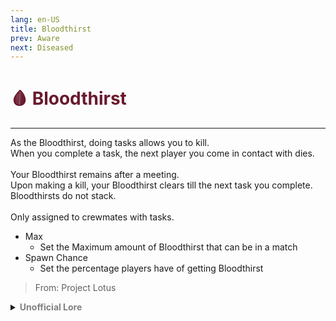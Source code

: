 ```yaml
---
lang: en-US
title: Bloodthirst
prev: Aware
next: Diseased
---
```


# <font color=#691a2e>🩸 <b>Bloodthirst</b></font> <Badge text="Mixed" type="tip" vertical="middle"/>
---

As the Bloodthirst, doing tasks allows you to kill.<br>
When you complete a task, the next player you come in contact with dies.<br><br>
Your Bloodthirst remains after a meeting.<br>
Upon making a kill, your Bloodthirst clears till the next task you complete.<br>
Bloodthirsts do not stack.<br><br>
Only assigned to crewmates with tasks.
* Max
  * Set the Maximum amount of Bloodthirst that can be in a match
* Spawn Chance
  * Set the percentage players have of getting Bloodthirst

> From: Project Lotus

<details>
<summary><b><font color=gray>Unofficial Lore</font></b></summary>

Placeholder: This role is a ROLE OH EM GOSH
> Submitted by: Member
</details>